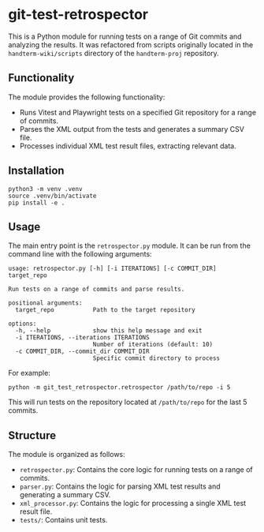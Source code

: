 # git-test-retrospector

This is a Python module for running tests on a range of Git commits and analyzing the results. It was refactored from scripts originally located in the `handterm-wiki/scripts` directory of the `handterm-proj` repository.

## Functionality

The module provides the following functionality:

*   Runs Vitest and Playwright tests on a specified Git repository for a range of commits.
*   Parses the XML output from the tests and generates a summary CSV file.
*   Processes individual XML test result files, extracting relevant data.

## Installation
```
python3 -m venv .venv
source .venv/bin/activate
pip install -e .
```

## Usage

The main entry point is the `retrospector.py` module. It can be run from the command line with the following arguments:

```
usage: retrospector.py [-h] [-i ITERATIONS] [-c COMMIT_DIR] target_repo

Run tests on a range of commits and parse results.

positional arguments:
  target_repo           Path to the target repository

options:
  -h, --help            show this help message and exit
  -i ITERATIONS, --iterations ITERATIONS
                        Number of iterations (default: 10)
  -c COMMIT_DIR, --commit_dir COMMIT_DIR
                        Specific commit directory to process
```

For example:

```
python -m git_test_retrospector.retrospector /path/to/repo -i 5
```

This will run tests on the repository located at `/path/to/repo` for the last 5 commits.

## Structure

The module is organized as follows:

*   `retrospector.py`: Contains the core logic for running tests on a range of commits.
*   `parser.py`: Contains the logic for parsing XML test results and generating a summary CSV.
*   `xml_processor.py`: Contains the logic for processing a single XML test result file.
*   `tests/`: Contains unit tests.